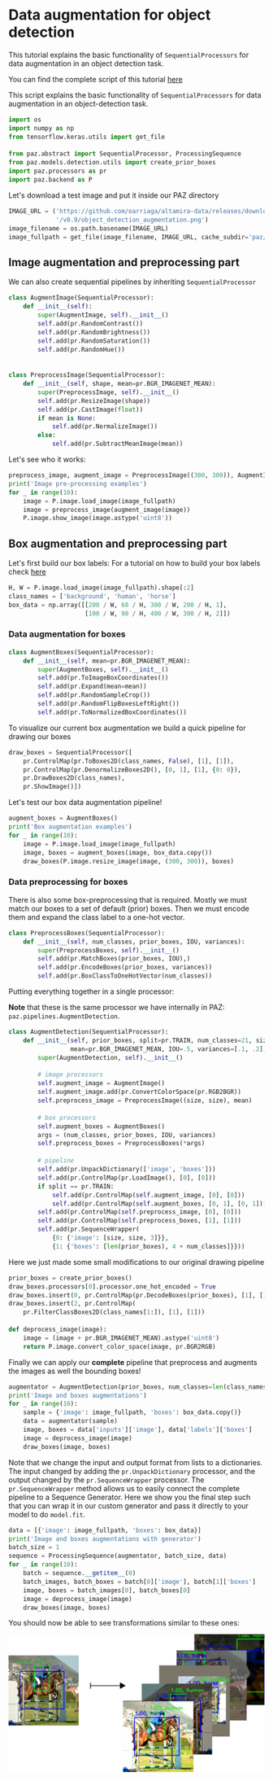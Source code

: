 # Data augmentation for object detection

This tutorial explains the basic functionality of ``SequentialProcessors`` for data augmentation in an object detection task.

You can find the complete script of this tutorial [here](https://github.com/oarriaga/paz/blob/master/examples/tutorials/object_detection_pipeline.py)


This script explains the basic functionality of ``SequentialProcessors`` for data augmentation in an object-detection task.
``` python
import os
import numpy as np
from tensorflow.keras.utils import get_file

from paz.abstract import SequentialProcessor, ProcessingSequence
from paz.models.detection.utils import create_prior_boxes
import paz.processors as pr
import paz.backend as P
```

Let's download a test image and put it inside our PAZ directory
``` python
IMAGE_URL = ('https://github.com/oarriaga/altamira-data/releases/download'
             '/v0.9/object_detection_augmentation.png')
image_filename = os.path.basename(IMAGE_URL)
image_fullpath = get_file(image_filename, IMAGE_URL, cache_subdir='paz/data')
```

## Image augmentation and preprocessing part

We can also create sequential pipelines by inheriting ``SequentialProcessor``
``` python
class AugmentImage(SequentialProcessor):
    def __init__(self):
        super(AugmentImage, self).__init__()
        self.add(pr.RandomContrast())
        self.add(pr.RandomBrightness())
        self.add(pr.RandomSaturation())
        self.add(pr.RandomHue())


class PreprocessImage(SequentialProcessor):
    def __init__(self, shape, mean=pr.BGR_IMAGENET_MEAN):
        super(PreprocessImage, self).__init__()
        self.add(pr.ResizeImage(shape))
        self.add(pr.CastImage(float))
        if mean is None:
            self.add(pr.NormalizeImage())
        else:
            self.add(pr.SubtractMeanImage(mean))
```


Let's see who it works:
``` python
preprocess_image, augment_image = PreprocessImage((300, 300)), AugmentImage()
print('Image pre-processing examples')
for _ in range(10):
    image = P.image.load_image(image_fullpath)
    image = preprocess_image(augment_image(image))
    P.image.show_image(image.astype('uint8'))
```

## Box augmentation and preprocessing part

Let's first build our box labels:
For a tutorial on how to build your box labels check [here](https://github.com/oarriaga/paz/blob/master/examples/tutorials/bounding_boxes.py)
``` python
H, W = P.image.load_image(image_fullpath).shape[:2]
class_names = ['background', 'human', 'horse']
box_data = np.array([[200 / W, 60 / H, 300 / W, 200 / H, 1],
                     [100 / W, 90 / H, 400 / W, 300 / H, 2]])
```

### Data augmentation for boxes
``` python
class AugmentBoxes(SequentialProcessor):
    def __init__(self, mean=pr.BGR_IMAGENET_MEAN):
        super(AugmentBoxes, self).__init__()
        self.add(pr.ToImageBoxCoordinates())
        self.add(pr.Expand(mean=mean))
        self.add(pr.RandomSampleCrop())
        self.add(pr.RandomFlipBoxesLeftRight())
        self.add(pr.ToNormalizedBoxCoordinates())
```


To visualize our current box augmentation we build a quick pipeline for drawing our boxes
``` python
draw_boxes = SequentialProcessor([
    pr.ControlMap(pr.ToBoxes2D(class_names, False), [1], [1]),
    pr.ControlMap(pr.DenormalizeBoxes2D(), [0, 1], [1], {0: 0}),
    pr.DrawBoxes2D(class_names),
    pr.ShowImage()])
```

Let's test our box data augmentation pipeline!
``` python
augment_boxes = AugmentBoxes()
print('Box augmentation examples')
for _ in range(10):
    image = P.image.load_image(image_fullpath)
    image, boxes = augment_boxes(image, box_data.copy())
    draw_boxes(P.image.resize_image(image, (300, 300)), boxes)
```

### Data preprocessing for boxes
There is also some box-preprocessing that is required.
Mostly we must match our boxes to a set of default (prior) boxes.
Then we must encode them and expand the class label to a one-hot vector.
``` python
class PreprocessBoxes(SequentialProcessor):
    def __init__(self, num_classes, prior_boxes, IOU, variances):
        super(PreprocessBoxes, self).__init__()
        self.add(pr.MatchBoxes(prior_boxes, IOU),)
        self.add(pr.EncodeBoxes(prior_boxes, variances))
        self.add(pr.BoxClassToOneHotVector(num_classes))
```


Putting everything together in a single processor:

**Note** that these is the same processor we have internally in PAZ: ``paz.pipelines.AugmentDetection``.

``` python
class AugmentDetection(SequentialProcessor):
    def __init__(self, prior_boxes, split=pr.TRAIN, num_classes=21, size=300,
                 mean=pr.BGR_IMAGENET_MEAN, IOU=.5, variances=[.1, .2]):
        super(AugmentDetection, self).__init__()

        # image processors
        self.augment_image = AugmentImage()
        self.augment_image.add(pr.ConvertColorSpace(pr.RGB2BGR))
        self.preprocess_image = PreprocessImage((size, size), mean)

        # box processors
        self.augment_boxes = AugmentBoxes()
        args = (num_classes, prior_boxes, IOU, variances)
        self.preprocess_boxes = PreprocessBoxes(*args)

        # pipeline
        self.add(pr.UnpackDictionary(['image', 'boxes']))
        self.add(pr.ControlMap(pr.LoadImage(), [0], [0]))
        if split == pr.TRAIN:
            self.add(pr.ControlMap(self.augment_image, [0], [0]))
            self.add(pr.ControlMap(self.augment_boxes, [0, 1], [0, 1]))
        self.add(pr.ControlMap(self.preprocess_image, [0], [0]))
        self.add(pr.ControlMap(self.preprocess_boxes, [1], [1]))
        self.add(pr.SequenceWrapper(
            {0: {'image': [size, size, 3]}},
            {1: {'boxes': [len(prior_boxes), 4 + num_classes]}}))
```

Here we just made some small modifications to our original drawing pipeline
``` python
prior_boxes = create_prior_boxes()
draw_boxes.processors[0].processor.one_hot_encoded = True
draw_boxes.insert(0, pr.ControlMap(pr.DecodeBoxes(prior_boxes), [1], [1]))
draw_boxes.insert(2, pr.ControlMap(
    pr.FilterClassBoxes2D(class_names[1:]), [1], [1]))

def deprocess_image(image):
    image = (image + pr.BGR_IMAGENET_MEAN).astype('uint8')
    return P.image.convert_color_space(image, pr.BGR2RGB)
```

Finally we can apply our **complete** pipeline that preprocess and augments the images as well the bounding boxes!
``` python
augmentator = AugmentDetection(prior_boxes, num_classes=len(class_names))
print('Image and boxes augmentations')
for _ in range(10):
    sample = {'image': image_fullpath, 'boxes': box_data.copy()}
    data = augmentator(sample)
    image, boxes = data['inputs']['image'], data['labels']['boxes']
    image = deprocess_image(image)
    draw_boxes(image, boxes)
```

Note that we change the input and output format from lists to a dictionaries.
The input changed by adding the ``pr.UnpackDictionary`` processor, and the output changed by the ``pr.SequenceWrapper`` processor.
The ``pr.SequenceWrapper`` method allows us to easily connect the complete pipeline to a Sequence Generator.
Here we show you the final step such that you can wrap it in our custom generator and pass it directly to your model to do ``model.fit``.

``` python
data = [{'image': image_fullpath, 'boxes': box_data}]
print('Image and boxes augmentations with generator')
batch_size = 1
sequence = ProcessingSequence(augmentator, batch_size, data)
for _ in range(10):
    batch = sequence.__getitem__(0)
    batch_images, batch_boxes = batch[0]['image'], batch[1]['boxes']
    image, boxes = batch_images[0], batch_boxes[0]
    image = deprocess_image(image)
    draw_boxes(image, boxes)
```

You should now be able to see transformations similar to these ones:

<p align="center">
   <img src="https://raw.githubusercontent.com/oarriaga/altamira-data/master/images/examples_of_object_detection_augmentation.png" width="800">
</p>


